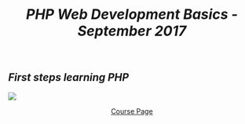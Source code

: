 <h1 align="center"><em>PHP Web Development Basics - September 2017</em></h1>
 
<br />

 ## *First steps learning PHP*

<img src="http://recepti.gotvach.bg/files/lib/600x350/bg-leshta.jpg" />

<p align="center">
<a href="https://softuni.bg/trainings/1746/php-web-developmentbasics-september-2017">Course Page</a> <br />
<p>

